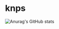 # knps
![Anurag's GitHub stats](https://github-readme-stats.vercel.app/api?username=delay-100&show_icons=true&theme=radical)

